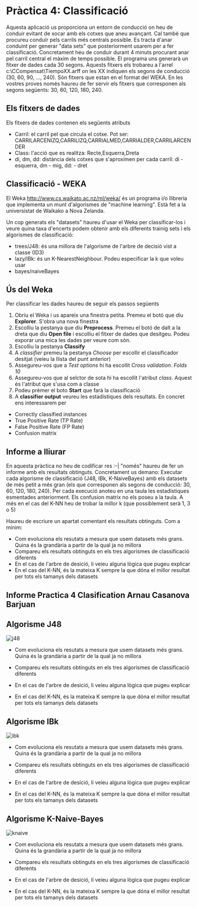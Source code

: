 # Pràctica 4: Classificació

Aquesta aplicació us proporciona un entorn de conducció on heu de conduir evitant de xocar amb els cotxes que aneu avançant. Cal també que procureu conduïr pels carrils més centrals possible.
Es tracta d'anar conduint per generar "data sets" que posteriorment usarem per a fer classificació. Concretament heu de conduir durant 4 minuts procurant anar pel carril central el màxim de temps possible. El programa uns generarà un fitxer de dades cada 30 segons. Aquests fitxers els trobareu a l'arrel c:\CCompensat\TiempoXX.arff on les XX indiquen els segons de conducció (30, 60, 90, ..., 240). Són fitxers que estan en el format del WEKA. En les vostres proves només haureu de fer servir els fitxers que corresponen als segons següents: 30, 60, 120, 180, 240.

## Els fitxers de dades
Els fitxers de dades contenen els següents atributs
* Carril: el carril pel que circula el cotxe. Pot ser: CARRILARCENIZQ,CARRILIZQ,CARRIALMED,CARRIALDER,CARRILARCENDER
* Class: l'acció que es realitza: Recte,Esquerra,Dreta
* di, dm, dd: distància dels cotxes que s'aproximen per cada carril: di - esquerra, dm - mig, dd: - dret

## Classificació - WEKA

El Weka http://www.cs.waikato.ac.nz/ml/weka/ és un programa i/o llibreria que implementa un munt d'algorismes de "machine learning". Està fet a la universistat de Waikako a Nova Zelanda. 

Un cop generats els "datasets" haureu d'usar el Weka per classificar-los i veure quina taxa d'encerts podem obtenir amb els diferents trainig sets i els algorismes de classificació:
* trees/J48: és una millora de l'algorisme de l'arbre de decisió vist a classe (ID3)
* lazy/IBk: és un K-NearestNeighbour. Podeu especificar la k que voleu usar
* bayes/naiveBayes 

## Ús del Weka
Per classificar les dades haureu de seguir els passos següents
1. Obriu el Weka i us apareix una finestra petita. Premeu el botó que diu **Explorer**. S'obra una nova finestra
2. Escolliu la pestanya que diu **Preprocess**. Premeu el botó de dalt a la dreta que diu **Open file** i escolliu el fitxer de dades que desitgeu. Podeu exporar una mica les dades per veure com són.
3. Escolliu la pestanya **Classify**
  1. A *classifier* premeu la pestanya *Choose* per escollir el classificador desitjat (veieu la llista del punt anterior)
  2. Assegureu-vos que a *Test options* hi ha escollit *Cross validation. Folds 10*
  3. Assegureu-vos que al selctor de sota hi ha escollit l'atribut *class*. Aquest és l'atribut que s'usa com a classe
4. Podeu prémer el boto **Start** que farà la classificació
5. A **classifier output** veureu les estadístiques dels resultats. En concret ens interessarem per
  * Correctly classified instances
  * True Positive Rate (TP Rate)
  * False Positive Rate (FP Rate)
  * Confusion matrix
  
## Informe a lliurar
En aquesta pràctica no heu de codificar res :-| "només" haureu de fer un informe amb els resultats obtinguts. Concretament us demano:
Executar cada algorisme de classificació (J48, IBk, K-NaiveBayes) amb els datasets de més petit a més gran (els que corresponen als segons de conducció: 30, 60, 120, 180, 240). Per cada execució anoteu en una taula les estadístiques esmentades anteriorment. Els confusion matrix no els poseu a la taula. A més en el cas del K-NN heu de trobar la millor k (que possiblement serà 1, 3 o 5)

Haureu de escriure un apartat comentant els resultats obtinguts. Com a mínim:
* Com evoluciona els resutats a mesura que usem datasets més grans. Quina és la grandària a partir de la qual ja no millora
* Compareu els resultats obtinguts en els tres algorismes de classificació diferents
* En el cas de l'arbre de desició, li veieu alguna lògica que pugeu explicar
* En el cas del K-NN, és la mateixa K sempre la que dóna el millor resultat per tots els tamanys dels datasets

## Informe Practica 4 Clasification Arnau Casanova Barjuan

## Algorisme J48

![j48](https://user-images.githubusercontent.com/9919396/27582286-a89dbd00-5b30-11e7-859b-0dcfe8744435.png)


* Com evoluciona els resutats a mesura que usem datasets més grans. Quina és la grandària a partir de la qual ja no millora

* Compareu els resultats obtinguts en els tres algorismes de classificació diferents

* En el cas de l'arbre de desició, li veieu alguna lògica que pugeu explicar

* En el cas del K-NN, és la mateixa K sempre la que dóna el millor resultat per tots els tamanys dels datasets

## Algorisme IBk

![ibk](https://user-images.githubusercontent.com/9919396/27582406-0df709ea-5b31-11e7-889d-aa3868c6b64f.png)

* Com evoluciona els resutats a mesura que usem datasets més grans. Quina és la grandària a partir de la qual ja no millora

* Compareu els resultats obtinguts en els tres algorismes de classificació diferents

* En el cas de l'arbre de desició, li veieu alguna lògica que pugeu explicar

* En el cas del K-NN, és la mateixa K sempre la que dóna el millor resultat per tots els tamanys dels datasets

## Algorisme K-Naive-Bayes

![knaive](https://user-images.githubusercontent.com/9919396/27582435-26f7d866-5b31-11e7-8b23-f197b124a6d1.png)

* Com evoluciona els resutats a mesura que usem datasets més grans. Quina és la grandària a partir de la qual ja no millora

* Compareu els resultats obtinguts en els tres algorismes de classificació diferents

* En el cas de l'arbre de desició, li veieu alguna lògica que pugeu explicar

* En el cas del K-NN, és la mateixa K sempre la que dóna el millor resultat per tots els tamanys dels datasets
